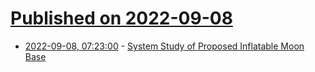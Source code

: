 # [Published on 2022-09-08](index.md)

* [2022-09-08, 07:23:00](https://soylentnews.org/article.pl?sid=22/09/07/1146209&from=rss) - [System Study of Proposed Inflatable Moon Base](https://soylentnews.org/article.pl?sid=22/09/07/1146209&from=rss)
